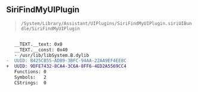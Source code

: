 ## SiriFindMyUIPlugin

> `/System/Library/Assistant/UIPlugins/SiriFindMyUIPlugin.siriUIBundle/SiriFindMyUIPlugin`

```diff

   __TEXT.__text: 0x0
   __TEXT.__const: 0x40
   - /usr/lib/libSystem.B.dylib
-  UUID: B425CB55-ADB9-3BFC-94AA-22AA9EF4EE8C
+  UUID: 9DFE7432-8CA4-3C6A-8FF6-4ED2A5569CC4
   Functions: 0
   Symbols:   2
   CStrings:  0

```
